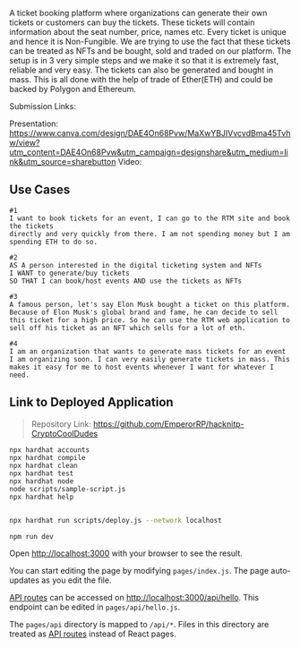 
A ticket booking platform where organizations can generate their own tickets or customers can buy the tickets. These tickets will contain information about the seat number, price, names etc. Every ticket is unique and hence it is Non-Fungible. We are trying to use the fact that these tickets can be treated as NFTs and be bought, sold and traded on our platform. The setup is in 3 very simple steps and we make it so that it is extremely fast, reliable and very easy. The tickets can also be generated and bought in mass. This is all done with the help of trade of Ether(ETH) and could be backed by Polygon and Ethereum. 

Submission Links:

Presentation: https://www.canva.com/design/DAE4On68Pvw/MaXwYBJIVvcvdBma45Tvhw/view?utm_content=DAE4On68Pvw&utm_campaign=designshare&utm_medium=link&utm_source=sharebutton
Video: 


## Use Cases
```
#1
I want to book tickets for an event, I can go to the RTM site and book the tickets 
directly and very quickly from there. I am not spending money but I am spending ETH to do so.

#2
AS A person interested in the digital ticketing system and NFTs
I WANT to generate/buy tickets
SO THAT I can book/host events AND use the tickets as NFTs

#3
A famous person, let's say Elon Musk bought a ticket on this platform. Because of Elon Musk's global brand and fame, he can decide to sell this ticket for a high price. So he can use the RTM web application to sell off his ticket as an NFT which sells for a lot of eth. 

#4
I am an organization that wants to generate mass tickets for an event I am organizing soon. I can very easily generate tickets in mass. This makes it easy for me to host events whenever I want for whatever I need.
```



## Link to Deployed Application

> Repository Link: https://github.com/EmperorRP/hacknitp-CryptoCoolDudes


```shell
npx hardhat accounts
npx hardhat compile
npx hardhat clean
npx hardhat test
npx hardhat node
node scripts/sample-script.js
npx hardhat help
```

```bash

npx hardhat run scripts/deploy.js --network localhost

npm run dev
```

Open [http://localhost:3000](http://localhost:3000) with your browser to see the result.

You can start editing the page by modifying `pages/index.js`. The page auto-updates as you edit the file.

[API routes](https://nextjs.org/docs/api-routes/introduction) can be accessed on [http://localhost:3000/api/hello](http://localhost:3000/api/hello). This endpoint can be edited in `pages/api/hello.js`.

The `pages/api` directory is mapped to `/api/*`. Files in this directory are treated as [API routes](https://nextjs.org/docs/api-routes/introduction) instead of React pages.
